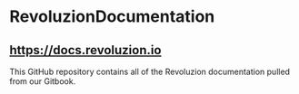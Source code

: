 # RevoluzionDocumentation
## https://docs.revoluzion.io
This GitHub repository contains all of the Revoluzion documentation pulled from our Gitbook.
